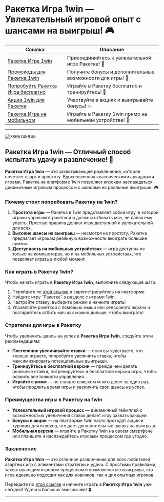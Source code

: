 # Ракетка Игра 1win — Увлекательный игровой опыт с шансами на выигрыш! 🎮

| **Ссылка**                                | **Описание**             |
|-------------------------------------------|--------------------------|
| [Ракетка Игра 1win](https://brandplay.link/6F5VqbyZ) | Присоединяйтесь к увлекательной игре Ракетка! 🏓 |
| [Промокоды для Ракетка 1win](https://brandplay.link/6F5VqbyZ) | Получите бонусы и дополнительные возможности для игры! 🎁 |
| [Попробуйте Ракетка Игра бесплатно](https://brandplay.link/6F5VqbyZ) | Играйте в Ракетку бесплатно и тренируйтесь! 🎯 |
| [Акции 1win для Ракетка](https://brandplay.link/6F5VqbyZ) | Участвуйте в акциях и выигрывайте бонусы! 💥 |
| [Ракетка Игра на мобильном](https://brandplay.link/6F5VqbyZ) | Играйте в Ракетку 1win прямо на мобильном устройстве! 📱 |

---
![7865745645](https://github.com/user-attachments/assets/053009c3-308e-43d0-a0e3-8c69663a69f9)

## Ракетка Игра 1win — Отличный способ испытать удачу и развлечение! 🏓

**Ракетка Игра 1win** — это захватывающее развлечение, которое сочетает азарт и простоту. Вдохновленная классическими аркадными играми, Ракетка на платформе 1win позволяет игрокам наслаждаться динамичным игровым процессом с шансами на реальные выигрыши. 🎮

### Почему стоит попробовать Ракетку на 1win?

1. **Простота игры** — Ракетка в 1win представляет собой игру, в которой игроки управляют ракеткой и должны отбивать мяч, не давая ему упасть. Простые правила делают игру доступной и увлекательной для всех.
2. **Высокие шансы на выигрыш** — несмотря на простоту, Ракетка предлагает игрокам реальную возможность выиграть большие суммы.
3. **Доступность на мобильных устройствах** — игра доступна не только на компьютерах, но и на мобильных устройствах, что позволяет играть в любой момент.

### Как играть в Ракетку 1win?

Чтобы начать играть в **Ракетку Игра 1win**, выполните следующие шаги:

1. Перейдите по [этой ссылке](https://brandplay.link/6F5VqbyZ) и зарегистрируйтесь на платформе.
2. Найдите игру "Ракетка" в разделе с играми 1win.
3. Настройте ставку, выберите режим и начните играть!
4. Управляйте ракеткой с помощью мыши или сенсорного экрана и постарайтесь отбить мяч как можно дольше, чтобы выиграть!

### Стратегии для игры в Ракетку

Чтобы увеличить шансы на успех в **Ракетка Игра 1win**, следуйте этим рекомендациям:

- **Постепенно увеличивайте ставки** — если вы чувствуете, что хорошо играете, попробуйте увеличить ставку, чтобы максимизировать потенциальные выигрыши.
- **Тренируйтесь в бесплатной версии** — прежде чем делать реальные ставки, потренируйтесь в бесплатной версии игры, чтобы освоить все тонкости управления.
- **Играйте с умом** — не ставьте слишком много денег за один раз, чтобы продлить время игры и увеличить свои шансы на успех.

### Преимущества игры в Ракетку на 1win

- **Увлекательный игровой процесс** — динамичный геймплей с возможностью увеличения ставок делает игру захватывающей.
- **Бонусы и акции** — на платформе 1win часто проходят акции и турниры для игроков, что дает дополнительные шансы на выигрыш.
- **Мобильная версия** — играйте в Ракетку 1win на своем смартфоне или планшете и наслаждайтесь игровым процессом где угодно.

### Заключение

**Ракетка Игра 1win** — это отличное развлечение для всех любителей азартных игр с элементами стратегии и удачи. С простыми правилами, захватывающим игровым процессом и возможностью выигрыша, эта игра идеально подходит как для новичков, так и для опытных игроков.

Перейдите по [этой ссылке](https://brandplay.link/6F5VqbyZ) и начните играть в **Ракетку Игра 1win** уже сегодня! Удачи и больших выигрышей! 🍀

---

